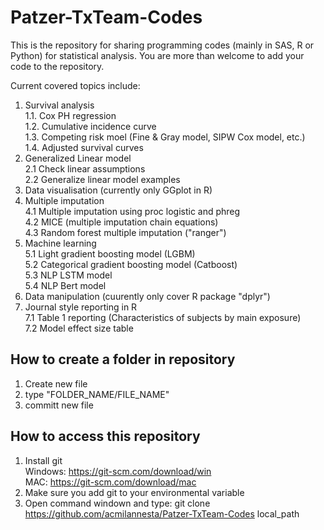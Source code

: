 # Patzer-TxTeam-Codes
This is the repository for sharing programming codes (mainly in SAS, R or Python) for statistical analysis.
You are more than welcome to add your code to the repository. 

Current covered topics include:
1. Survival analysis
<br  />1.1. Cox PH regression
<br  />1.2. Cumulative incidence curve
<br  />1.3. Competing risk moel (Fine & Gray model, SIPW Cox model, etc.)
<br  />1.4. Adjusted survival curves
2. Generalized Linear model
<br  />2.1 Check linear assumptions
<br  />2.2 Generalize linear model examples
3. Data visualisation (currently only GGplot in R)
4. Multiple imputation
<br  />4.1 Multiple imputation using proc logistic and phreg
<br  />4.2 MICE (multiple imputation chain equations)
<br  />4.3 Random forest multiple imputation ("ranger")
5. Machine learning
<br  />5.1 Light gradient boosting model (LGBM)
<br  />5.2 Categorical gradient boosting model (Catboost)
<br  />5.3 NLP LSTM model
<br  />5.4 NLP Bert model
6. Data manipulation (cuurently only cover R package "dplyr")
7. Journal style reporting in R
<br  />7.1 Table 1 reporting (Characteristics of subjects by main exposure)
<br  />7.2 Model effect size table
  
## How to create a folder in repository
1. Create new file
2. type "FOLDER_NAME/FILE_NAME"
3. committ new file

## How to access this repository
1. Install git 
<br  />Windows: https://git-scm.com/download/win
<br  />MAC: https://git-scm.com/download/mac
2. Make sure you add git to your environmental variable
3. Open command windown and type: git clone https://github.com/acmilannesta/Patzer-TxTeam-Codes local_path
